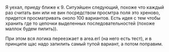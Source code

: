 Я уехал, приеду ближе к 9. Ситуэйшен следующий, похоже что каждый раз
считать вин или не вин посредством просмтра поля это хреново, придется просматривать около 100
вариантов. Есть идея с тем чтобы хранить где то цепочки выделенных
последовательностей (похоже маллок будем пилить)).

При этом вся логика переезжает в area.erl (на него есть тест), и в принципе щас надо
запилить самый тупой вариант, а потом поправим.  
